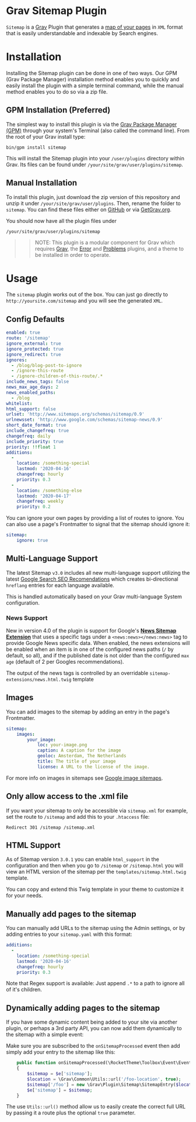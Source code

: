 # Grav Sitemap Plugin

`Sitemap` is a [Grav](https://github.com/getgrav/grav) Plugin that generates a [map of your pages](https://en.wikipedia.org/wiki/Site_map) in `XML` format that is easily understandable and indexable by Search engines.

# Installation

Installing the Sitemap plugin can be done in one of two ways. Our GPM (Grav Package Manager) installation method enables you to quickly and easily install the plugin with a simple terminal command, while the manual method enables you to do so via a zip file.

## GPM Installation (Preferred)

The simplest way to install this plugin is via the [Grav Package Manager (GPM)](https://learn.getgrav.org/advanced/grav-gpm) through your system's Terminal (also called the command line).  From the root of your Grav install type:

    bin/gpm install sitemap

This will install the Sitemap plugin into your `/user/plugins` directory within Grav. Its files can be found under `/your/site/grav/user/plugins/sitemap`.

## Manual Installation

To install this plugin, just download the zip version of this repository and unzip it under `/your/site/grav/user/plugins`. Then, rename the folder to `sitemap`. You can find these files either on [GitHub](https://github.com/getgrav/grav-plugin-sitemap) or via [GetGrav.org](https://getgrav.org/downloads/plugins#extras).

You should now have all the plugin files under

    /your/site/grav/user/plugins/sitemap

>> NOTE: This plugin is a modular component for Grav which requires [Grav](https://github.com/getgrav/grav), the [Error](https://github.com/getgrav/grav-plugin-error) and [Problems](https://github.com/getgrav/grav-plugin-problems) plugins, and a theme to be installed in order to operate.


# Usage

The `sitemap` plugin works out of the box. You can just go directly to `http://yoursite.com/sitemap` and you will see the generated `XML`.

## Config Defaults

```yaml
enabled: true
route: '/sitemap'
ignore_external: true
ignore_protected: true
ignore_redirect: true
ignores:
  - /blog/blog-post-to-ignore
  - /ignore-this-route
  - /ignore-children-of-this-route/.*
include_news_tags: false
news_max_age_days: 2
news_enabled_paths:
  - /blog
whitelist:
html_support: false
urlset: 'http://www.sitemaps.org/schemas/sitemap/0.9'
urlnewsset: 'http://www.google.com/schemas/sitemap-news/0.9'
short_date_format: true
include_changefreq: true
changefreq: daily
include_priority: true
priority: !!float 1
additions:
  -
    location: /something-special
    lastmod: '2020-04-16'
    changefreq: hourly
    priority: 0.3
  -
    location: /something-else
    lastmod: '2020-04-17'
    changefreq: weekly
    priority: 0.2
```

You can ignore your own pages by providing a list of routes to ignore. You can also use a page's Frontmatter to signal that the sitemap should ignore it:

```yaml
sitemap:
    ignore: true
```

## Multi-Language Support

The latest Sitemap `v3.0` includes all new multi-language support utilizing the latest [Google Search SEO Recomendations](https://developers.google.com/search/docs/advanced/crawling/localized-versions?hl=en&visit_id=637468720624267418-280936473&rd=2) which creates bi-directional `hreflang` entries for each language available.

This is handled automatically based on your Grav multi-language System configuration.

### News Support

New in version 4.0 of the plugin is support for Google's [**News Sitemap Extension**](https://developers.google.com/search/docs/crawling-indexing/sitemaps/news-sitemap) that uses a specific tags under a `<news:news></news:news>` tag to provide Google News specific data.  When enabled, the news extensions will be enabled when an item is in one of the configured news paths (`/` by default, so all), and if the published date is not older than the configured `max age` (default of 2 per Googles recommendations).

The output of the news tags is controlled by an overridable `sitemap-extensions/news.html.twig` template

## Images

You can add images to the sitemap by adding an entry in the page's Frontmatter.

```yaml
sitemap:
    images:
        your_image:
            loc: your-image.png
            caption: A caption for the image
            geoloc: Amsterdam, The Netherlands
            title: The title of your image
            license: A URL to the license of the image.
```

For more info on images in sitemaps see [Google image sitemaps](https://support.google.com/webmasters/answer/178636?hl=en).

## Only allow access to the .xml file

If you want your sitemap to only be accessible via `sitemap.xml` for example, set the route to `/sitemap` and add this to your `.htaccess` file:

`Redirect 301 /sitemap /sitemap.xml`

## HTML Support

As of Sitemap version `3.0.1` you can enable `html_support` in the configuration and then when you go to `/sitemap` or `/sitemap.html` you will view an HTML version of the sitemap per the `templates/sitemap.html.twig` template.  

You can copy and extend this Twig template in your theme to customize it for your needs.

## Manually add pages to the sitemap

You can manually add URLs to the sitemap using the Admin settings, or by adding entries to your `sitemap.yaml` with this format:

```yaml
additions:
  -
    location: /something-special
    lastmod: '2020-04-16'
    changefreq: hourly
    priority: 0.3
```
Note that Regex support is available: Just append `.*` to a path to ignore all of it's children.

## Dynamically adding pages to the sitemap

If you have some dynamic content being added to your site via another plugin, or perhaps a 3rd party API, you can now add them dynamically to the sitemap with a simple event:

Make sure you are subscribed to the `onSitemapProcessed` event then add simply add your entry to the sitemap like this:

```php
    public function onSitemapProcessed(\RocketTheme\Toolbox\Event\Event $e)
    {
        $sitemap = $e['sitemap'];
        $location = \Grav\Common\Utils::url('/foo-location', true);
        $sitemap['/foo'] = new \Grav\Plugin\Sitemap\SitemapEntry($location, '2020-07-02', 'weekly', '2.0');
        $e['sitemap'] = $sitemap;
    }
```

The use `Utils::url()` method allow us to easily create the correct full URL by passing it a route plus the optional `true` parameter.
